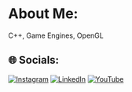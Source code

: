 # About Me:
C++, Game Engines, OpenGL


## 🌐 Socials:
[![Instagram](https://img.shields.io/badge/Instagram-%23E4405F.svg?logo=Instagram&logoColor=white)](https://instagram.com/bhdr_iyol) [![LinkedIn](https://img.shields.io/badge/LinkedIn-%230077B5.svg?logo=linkedin&logoColor=white)](https://linkedin.com/in/bahadiriyol) [![YouTube](https://img.shields.io/badge/YouTube-%23FF0000.svg?logo=YouTube&logoColor=white)](https://youtube.com/@bhdriyol) 
